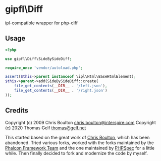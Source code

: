 gipfl\\Diff
===========

ipl-compatible wrapper for php-diff

Usage
-----

```php
<?php

use gipfl\Diff\SideBySideDiff;

require_once 'vendor/autoload.php';

assert($this->parent instanceof \ipl\Html\BaseHtmlElement);
$this->parent->add(SideBySideDiff::create(
    file_get_contents(__DIR__ . '/left.json'),
    file_get_contents(__DIR__ . '/right.json')
));
```

Credits
-------

Copyright (c) 2009 Chris Boulton <chris.boulton@interspire.com>
Copyright (c) 2020 Thomas Gelf <thomas@gelf.net>

This started based on the great work of [Chris Boulton](https://github.com/chrisboulton/php-diff),
which has been abandoned. Tried various forks, worked with the forks maintained
by the [Phalcon Framework Team](https://github.com/phalcongelist/php-diff) and
the one maintained by [PHPSpec](https://github.com/phpspec/php-diff) for a
little while. Then finally decided to fork and modernize the code by myself.
